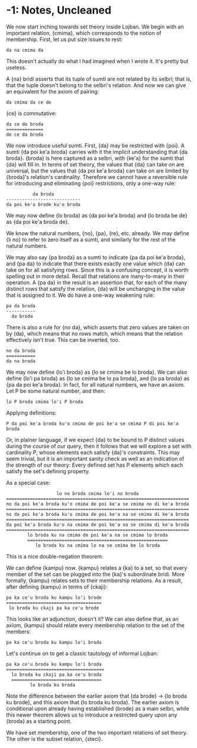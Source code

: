 # -1: Notes, Uncleaned

We now start inching towards set theory inside Lojban. We begin with an
important relation, {cmima}, which corresponds to the notion of membership.
First, let us put size issues to rest:

    da na cmima da

This doesn't actually do what I had imagined when I wrote it. It's pretty but
useless.

A {na} bridi asserts that its tuple of sumti are not related by its selbri;
that is, that the tuple doesn't belong to the selbri's relation. And now we
can give an equivalent for the axiom of pairing:

    da cmima da ce de

{ce} is commutative:

    da ce de broda
    ==============
    de ce da broda

We now introduce useful sumti. First, {da} may be restricted with {poi}. A
sumti {da poi ke'a broda} carries with it the implicit understanding that {da
broda}. {broda} is here captured as a selbri, with {ke'a} for the sumti that
{da} will fill in. In terms of set theory, the values that {da} can take on
are universal, but the values that {da poi ke'a broda} can take on are limited
by {broda}'s relation's cardinality. Therefore we cannot have a reversible
rule for introducing and eliminating {poi} restrictions, only a one-way rule:

              da broda
    ----------------------------
    da poi ke'a brode ku'o broda

We may now define {lo broda} as {da poi ke'a broda} and {lo broda be de} as
{da poi ke'a broda de}.

We know the natural numbers, {no}, {pa}, {re}, etc. already. We may define {li
no} to refer to zero itself as a sumti, and similarly for the rest of the
natural numbers.

We may also say {pa broda} as a sumti to indicate {pa da poi ke'a broda}, and
{pa da} to indicate that there exists exactly one value which {da} can take on
for all satisfying rows. Since this is a confusing concept, it is worth
spelling out in more detail. Recall that relations are many-to-many in their
operation. A {pa da} in the result is an assertion that, for each of the many
distinct rows that satisfy the relation, {da} will be unchanging in the value
that is assigned to it. We do have a one-way weakening rule:

    pa da broda
    -----------
      da broda

There is also a rule for {no da}, which asserts that zero values are taken on
by {da}, which means that no rows match, which means that the relation
effectively isn't true. This can be inverted, too.

    no da broda
    ===========
    da na broda

We may now define {lo'i broda} as {lo se cmima be lo broda}. We can also
define {lo'i pa broda} as {lo se cmima be lo pa broda}, and {lo pa broda} as
{pa da poi ke'a broda}. In fact, for all natural numbers, we have an axiom.
Let P be some natural number, and then:
 
    lo P broda cmima lo'i P broda

Applying definitions:

    P da poi ke'a broda ku'o cmima de poi ke'a se cmima P di poi ke'a broda

Or, in plainer language, if we expect {da} to be bound to P distinct values
during the course of our query, then it follows that we will explore a set
with cardinality P, whose elements each satisfy {da}'s constraints. This may
seem trivial, but it is an important sanity check as well as an indication of
the strength of our theory: Every defined set has P elements which each
satisfy the set's defining property.

As a special case:

                       lo no broda cmima lo'i no broda
    =====================================================================
    no da poi ke'a broda ku'o cmima de poi ke'a se cmima no di ke'a broda
    =====================================================================
    no da poi ke'a broda ku'o cmima de poi ke'a na se cmima di ke'a broda
    =====================================================================
    da poi ke'a broda ku'o na cmima de poi ke'a na se cmima di ke'a broda
    =====================================================================
            lo broda ku na cmima de poi ke'a na se cmima lo broda
            =====================================================
               lo broda ku na cmima lo na se cmima be lo broda

This is a nice double-negation theorem.

We can define {kampu} now. {kampu} relates a {ka} to a set, so that every
member of the set can be plugged into the {ka}'s subordinate bridi. More
formally, {kampu} relates sets to their membership relations. As a result,
after defining {kampu} in terms of {ckaji}:

    pa ka ce'u broda ku kampu lo'i brode
    ====================================
     lo broda ku ckaji pa ka ce'u brode

This looks like an adjunction, doesn't it? We can also define that, as an
axiom, {kampu} should relate every membership relation to the set of the
members:

    pa ka ce'u broda ku kampu lo'i broda

Let's continue on to get a classic tautology of informal Lojban:

    pa ka ce'u broda ku kampu lo'i broda
    =====================================
      lo broda ku ckaji pa ka ce'u broda
      ==================================
             lo broda ku broda

Note the difference between the earlier axiom that {da brode} -> {lo broda ku
brode}, and this axiom that {lo broda ku broda}. The earlier axiom is
conditional upon already having established {brode} as a main selbri, while
this newer theorem allows us to introduce a restricted query upon any {broda}
as a starting point.

We have set membership, one of the two important relations of set theory. The
other is the subset relation, {steci}.
